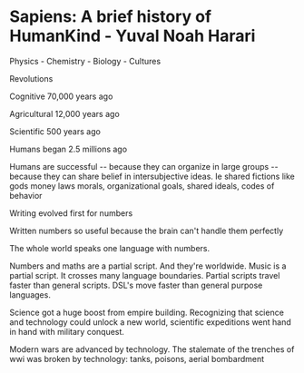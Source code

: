 ﻿# Sapiens: A brief history of HumanKind - Yuval Noah Harari

Physics - Chemistry - Biology - Cultures

Revolutions

Cognitive 70,000 years ago

Agricultural 12,000 years ago

Scientific 500 years ago

Humans began 2.5 millions ago

Humans are successful -- because they can organize in large groups -- because they can share belief in intersubjective ideas. Ie shared fictions like gods money laws morals, organizational goals, shared ideals, codes of behavior

Writing evolved first for numbers

Written numbers so useful because the brain can't handle them perfectly

The whole world speaks one language with numbers.

Numbers and maths are a partial script. And they're worldwide. Music is a partial script. It crosses many language boundaries. Partial scripts travel faster than general scripts. DSL's move faster than general purpose languages.

Science got a huge boost from empire building.  Recognizing that science and technology could unlock a new world, scientific expeditions went hand in hand with military conquest.

Modern wars are advanced by technology. The stalemate of the trenches of wwi was broken by technology: tanks, poisons, aerial bombardment
